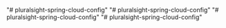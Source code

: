 "# pluralsight-spring-cloud-config" 
"# pluralsight-spring-cloud-config" 
"# pluralsight-spring-cloud-config" 
"# pluralsight-spring-cloud-config" 
